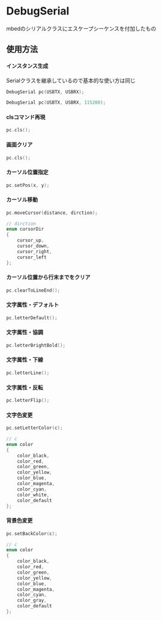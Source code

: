 # DebugSerial
mbedのシリアルクラスにエスケープシーケンスを付加したもの

## 使用方法

#### インスタンス生成
Serialクラスを継承しているので基本的な使い方は同じ
```cpp
DebugSerial pc(USBTX, USBRX);
```
```cpp
DebugSerial pc(USBTX, USBRX, 115200);
```

#### clsコマンド再現
```cpp
pc.cls();
```

#### 画面クリア
```cpp
pc.cls();
```

#### カーソル位置指定
```cpp
pc.setPos(x, y);
```

#### カーソル移動
```cpp
pc.moveCursor(distance, dirction);
```
```cpp
// dirction
enum cursorDir
{
    cursor_up,
    cursor_down,
    cursor_right,
    cursor_left
};
```

#### カーソル位置から行末までをクリア
```cpp
pc.clearToLineEnd();
```

#### 文字属性・デフォルト
```cpp
pc.letterDefault();
```

#### 文字属性・協調
```cpp
pc.letterBrightBold();
```

#### 文字属性・下線
```cpp
pc.letterLine();
```

#### 文字属性・反転
```cpp
pc.letterFlip();
```

#### 文字色変更
```cpp
pc.setLetterColor(c);
```
```cpp
// c
enum color
{
    color_black,
    color_red,
    color_green,
    color_yellow,
    color_blue,
    color_magenta,
    color_cyan,
    color_white,
    color_default
};
```
#### 背景色変更
```cpp
pc.setBackColor(c);
```
```cpp
// c
enum color
{
    color_black,
    color_red,
    color_green,
    color_yellow,
    color_blue,
    color_magenta,
    color_cyan,
    color_gray,
    color_default
};
```
